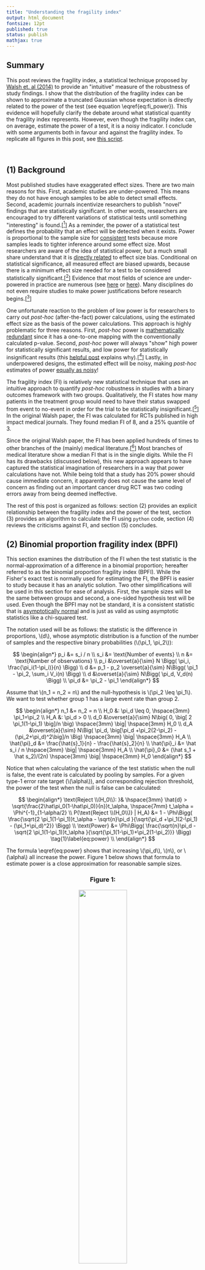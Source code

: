 ```yaml
---
title: "Understanding the fragility index"
output: html_document
fontsize: 12pt
published: true
status: publish
mathjax: true
---
```


## Summary

This post reviews the fragility index, a statistical technique proposed by [Walsh et. al (2014)](http://statmodeling.stat.columbia.edu/wp-content/uploads/2016/07/fragility-index-2014.pdf) to provide an "intuitive" measure of the robustness of study findings. I show that the distribution of the fragility index can be shown to approximate a truncated Gaussian whose expectation is directly related to the power of the test (see equation \eqref{eq:fi_power}). This evidence will hopefully clarify the debate around what statistical quantity the fragility index represents. However, even though the fragility index can, on average, estimate the power of a test, it is a  noisy indicator. I conclude with some arguments both in favour and against the fragility index. To replicate all figures in this post, see [this script](https://github.com/erikdrysdale/erikdrysdale.github.io/blob/master/_rmd/extra_FI/explore_binom.py).

<br>

## (1) Background

Most published studies have exaggerated effect sizes. There are two main reasons for this. First, academic studies are under-powered. This means they do not have enough samples to be able to detect small effects. Second, academic journals incentivize researchers to publish "novel" findings that are statistically significant. In other words, researchers are encouraged to try different variations of statistical tests until something "interesting" is found.[[^1]] As a reminder, the power of a statistical test defines the probability that an effect will be detected when it exists. Power is proportional to the sample size for [consistent](https://en.wikipedia.org/wiki/Consistency_(statistics)) tests because more samples leads to tighter inference around some effect size. Most researchers are aware of the idea of statistical power, but a much small share understand that it is [directly related](http://www.erikdrysdale.com/winners_curse) to effect size bias. Conditional on statistical significance, all measured effect are biased upwards, because there  is a minimum effect size needed for a test to be considered statistically significant.[[^2]] Evidence that most fields of science are under-powered in practice are numerous (see [here](https://www.nature.com/articles/nrn3475) or [here](https://en.wikipedia.org/wiki/Proteus_phenomenon)). Many disciplines do not even require studies to make power justifications before research begins.[[^3]] 

One unfortunate reaction to the problem of low power is for researchers to carry out *post-hoc* (after-the-fact) power calculations, using the estimated effect size as the basis of the power calculations. This approach is highly problematic for three reasons. First, *post-hoc* power is [mathematically redundant](https://stat.uiowa.edu/sites/stat.uiowa.edu/files/techrep/tr378.pdf) since it has a one-to-one mapping with the conventionally calculated p-value. Second, *post-hoc* power will always "show" high power for statistically significant results, and low power for statistically insignificant results (this [helpful post](https://blogs.worldbank.org/impactevaluations/why-ex-post-power-using-estimated-effect-sizes-bad-ex-post-mde-not) explains why).[[^4]] Lastly, in underpowered designs, the estimated effect will be noisy, making *post-hoc* estimates of power [equally as noisy](http://www.stat.columbia.edu/~gelman/research/published/retropower_final.pdf)!

The fragility index (FI) is relatively new statistical technique that uses an intuitive approach to quantify *post-hoc* robustness in studies with a binary outcomes framework with two groups. Qualitatively, the FI states how many patients in the treatment group would need to have their status swapped from event to no-event in order for the trial to be statistically insignificant.[[^5]] In the original Walsh paper, the FI was calculated for RCTs published in high impact medical journals. They found median FI of 8, and a 25% quantile of 3. 

Since the original Walsh paper, the FI has been applied hundreds of times to other branches of the (mainly) medical literature.[[^6]] Most branches of medical literature show a median FI that is in the single digits. While the FI has its drawbacks (discussed below), this new approach appears to have captured the statistical imagination of researchers in a way that power calculations have not. While being told that a study has 20% power should cause immediate concern, it apparently does not cause the same level of concern as finding out an important cancer drug RCT was two coding errors away from being deemed ineffective.

The rest of this post is organized as follows: section (2) provides an explicit relationship between the fragility index and the power of the test, section (3) provides an algorithm to calculate the FI using `python` code, section (4) reviews the criticisms against FI, and section (5) concludes.


## (2) Binomial proportion fragility index (BPFI)

This section examines the distribution of the FI when the test statistic is the normal-approximation of a difference in a binomial proportion; hereafter referred to as the binomial proportion fragility index (BPFI). While the Fisher's exact test is normally used for estimating the FI, the BPFI is easier to study because it has an analytic solution. Two other simplifications will be used in this section for ease of analysis. First, the sample sizes will be the same between groups and second, a one-sided hypothesis test will be used. Even though the BPFI may not be standard, it is a consistent statistic that is [asymptotically normal](https://math.stackexchange.com/questions/2579383/proof-of-binomial-distribution-asymptotic-to-normal-distribution) and is just as valid as using asymptotic statistics like a chi-squared test. 

The notation used will be as follows: the statistic is the difference in proportions, \\(d\\), whose asymptotic distribution is a function of the number of samples and the respective binary probabilities (\\(\pi_1, \pi_2\\)): 

$$
\begin{align*}
p_i &= s_i / n \\
s_i &= \text{Number of events} \\ 
n &= \text{Number of observations} \\
p_i &\overset{a}{\sim} N \Bigg( \pi_i, \frac{\pi_i(1-\pi_i)}{n} \Bigg) \\
d &= p_1 - p_2 \overset{a}{\sim} N\Bigg( \pi_1 - \pi_2, \sum_i V_i(n)  \Bigg) \\
d &\overset{a}{\sim} N\Bigg( \pi_d, V_d(n)  \Bigg) \\
\pi_d &= \pi_2 - \pi_1
\end{align*}
$$

Assume that \\(n_1 = n_2 = n\\) and the null-hypothesis is \\(\pi_2 \leq \pi_1\\). We want to test whether group 1 has a large event rate than group 2.

$$
\begin{align*}
n_1 &= n_2 = n \\
H_0 &: \pi_d \leq 0, \hspace{3mm} \pi_1=\pi_2 \\ 
H_A &: \pi_d > 0 \\
d_0 &\overset{a}{\sim} N\big( 0, \big[ 2 \pi_1(1-\pi_1) \big]/n \big) \hspace{3mm} \big| \hspace{3mm} H_0 \\
d_A &\overset{a}{\sim} N\Big( \pi_d, \big[\pi_d +\pi_2(2-\pi_2) - (\pi_2+\pi_d)^2\big]/n \Big) \hspace{3mm} \big| \hspace{3mm} H_A  \\
\hat{\pi}_d &= \frac{\hat{s}_1}{n} - \frac{\hat{s}_2}{n} \\
\hat{\pi}_i &= \hat s_i / n \hspace{3mm} \big| \hspace{3mm} H_A \\
\hat{\pi}_0 &= (\hat s_1 + \hat s_2)/(2n) \hspace{3mm} \big| \hspace{3mm} H_0
\end{align*}
$$

Notice that when calculating the variance of the test statistic when the null is false, the event rate is calculated by pooling by samples. For a given type-1 error rate target (\\(\alpha\\)), and corresponding rejection threshold, the power of the test when the null is false can be calculated:

$$
\begin{align*}
\text{Reject \\(H_0\\): }& \hspace{3mm} \hat{d} > \sqrt{\frac{2\hat\pi_0(1-\hat\pi_0)}{n}}t_\alpha, \hspace{7mm} t_\alpha = \Phi^{-1}_{1-\alpha/2} \\
P(\text{Reject \\(H_0\\)} | H_A) &= 1 - \Phi\Bigg(  \frac{\sqrt{2 \pi_1(1-\pi_1)}t_\alpha - \sqrt{n}\pi_d }{\sqrt{\pi_d +\pi_1(2-\pi_1) - (\pi_1+\pi_d)^2}} \Bigg) \\
\text{Power} &= \Phi\Bigg( \frac{\sqrt{n}\pi_d - \sqrt{2 \pi_1(1-\pi_1)}t_\alpha }{\sqrt{\pi_1(1-\pi_1)+\pi_2(1-\pi_2)}} \Bigg) \tag{1}\label{eq:power} \\
\end{align*}
$$

The formula \eqref{eq:power} shows that increasing \\(\pi_d\\), \\(n\\), or \\(\alpha\\) all increase the power. Figure 1 below shows that formula to estimate power is a close approximation for reasonable sample sizes.

<center><h3><b>Figure 1: </b></h3></center>
<center><p><img src="figures/gg_power.png" width="50%"></p></center>

Given that the null has been rejected, the roots of the equation can be solved to find the exact point of statistical insignificance using the quadratic formula.

$$
\begin{align*}
n\hat{d}^2 &= 2\hat\pi_0(1-\hat\pi_0) t_\alpha^2 \hspace{3mm} \longleftrightarrow \\
0 &= \underbrace{(2n+t_\alpha^2)}_{(a)}\hat{s}_2^2 + \underbrace{2(t_\alpha^2(\hat{s}_1-n)-2n\hat{s}_1)}_{(b)}\hat{s}_2 + \underbrace{\hat{s}_1[2n \hat{s}_1 +t_\alpha^2(\hat{s}_1^2-2n)]}_{(c)} \\
\hat{\text{FI}} &= \hat{s}_2 - \frac{-b + \sqrt{b^2-4ac}}{2a} \tag{2}\label{eq:fi1}
\end{align*}
$$

While equation \eqref{eq:fi1} is exact, the FI can be approximated by assuming the variance is constant:

$$
\begin{align*}
\hat{\text{FI}}_a &= \begin{cases} 
\hat{s}_2 - \Big(\hat{s}_1 + t_\alpha\sqrt{2n \hat\pi_0(1-\hat\pi_0)}\Big) &\text{ if \\(n_1 = n_2\\)} \\
\hat{s}_2 - n_2 \Big(\frac{\hat{s}_1}{n_1} + t_\alpha\sqrt{\frac{\hat\pi_0(1-\hat\pi_0)(n_1+n_2)}{n_1n_2}} \Big) &\text{ if \\(n_1\neq n_2\\)} \tag{3}\label{eq:fi2}
\end{cases}
\end{align*}
$$

As Figure 2 shows below, \eqref{eq:fi2} is very close to the \eqref{eq:fi1} for reasonably sized draws (\\(n=200\\)).

<center><h3><b>Figure 2: BPFI and its approximation</b></h3></center>
<center><p><img src="figures/gg_fi_approx.png" width="30%"></p></center>

Next, we can show that the approximation of the BPFI from \tag{4}\label{eq:fi2} is equivalent to a truncated normal when conditioning on statistical significance. 

$$
\begin{align*}
s_2 - (s_1 + t_\alpha\sqrt{2n \pi_1(1-\pi_1)}) \hspace{2mm} &\big| \hspace{2mm} s_2 - (s_1 + t_\alpha\sqrt{2n \pi_1(1-\pi_1)}) > 0\hspace{2mm} \longleftrightarrow \\
\text{pFI}_a &= \text{FI}_a \hspace{2mm} \big| \hspace{2mm} \text{FI}_a > 0 \hspace{2mm} \longleftrightarrow \\
\text{FI}_a &\sim N \big( n\pi_d - t_\alpha\sqrt{2n \pi_1(1-\pi_1)}, n[\pi_1(1-\pi_1) + \pi_2(1-\pi_2)]   \big) \\
E[\text{pFI}_a] &= n\pi_d - t_\alpha\sqrt{2n \pi_1(1-\pi_1)} + \sqrt{n[\pi_1(1-\pi_1) + \pi_2(1-\pi_2)]} \frac{\phi(-E[\text{FI}_a]/\text{Var}[\text{FI}_a]^{0.5})}{\Phi(E[\text{FI}_a/\text{Var}[\text{FI}_a]^{0.5}])}
\end{align*}
$$

<center><h3><b>Figure 3: </b></h3></center>
<center><p><img src="figures/gg_fi_mu.png" width="30%"></p></center>


If the positive BPFI is divided by root-n and the variance under the alternative (a constant) we obtain something converging to a monotonic transformation of the fragility index:

$$
\begin{align*}
E\Bigg[\frac{\text{pFI}_a \big/ \sqrt{n}}{\sqrt{\pi_1(1-\pi_1) + \pi_2(1-\pi_2)} }\Bigg] &= \Phi^{-1}(1-\beta) + \frac{\phi\big(-O\big(\sqrt{n}\big)\big)}{\Phi\big(O\big(\sqrt{n}\big)\big)} \\
&= \Phi^{-1}(\underbrace{1-\beta}_{\text{power}}) + O\Big(e^{-\sqrt{n}}\Big) \tag{5}\label{eq:fi_power}
\end{align*}
$$

Where \\(\beta\\) is the type-II error rate (i.e. one minus power).


<center><h3><b>Figure 4: </b></h3></center>
<center><p><img src="figures/gg_posthoc.png" width="30%"></p></center>

<center><h3><b>Figure 5: </b></h3></center>
<center><p><img src="figures/gg_pfi.png" width="30%"></p></center>

## (3) Calculating the fragility index

Consider the classical statistical scenario of a 2x2 table of outcomes, corresponding to two different groups with a binary outcome recorded for each group. For example, a randomized control trial (RCT) for a medical intervention usually corresponds to this scenario where the two groups are the (randomized) treatment and control group and the study records some event indicator associated with a health outcome. Suppose in this trial that the event rate is greater in treatment than the control group, and that this positive difference is statistically significant. If a patient is swapped from event to non-event for the treatment group, then the proportions between the groups will narrow, and the result will become less statistically significant by definition. For any test statistic, the FI can be defined as follows:

$$
\begin{align*}
\text{FI} &= \inf_{k \in \mathbb{I}^{+}} \hspace{3mm} \text{P-val}\Bigg(\begin{bmatrix} n_{1A}+k & n_{1B}-k \\ n_{2A} & n_{2B}  \end{bmatrix} \Bigg) > \alpha
\end{align*}
$$

Where \\(n_i=n_{iA}+n_{iB}\\) is the total number of samples for group \\(i\\), and there are \\(n_{iA}\\) events. The code below provides the wrapper function `FI_func` needed to calculate the the fragility index using the methodology as [originally proposed](http://statmodeling.stat.columbia.edu/wp-content/uploads/2016/07/fragility-index-2014.pdf). The sample sizes for both groups fixed, with the event rate being modified for only group 1. The algorithm works by either iteratively flipping one patient from event to non-event (or vice-versa) until there is a change in statistical significance. While a naive approach is simply to initialize the contingency table with the original data, a significant speed-up can be accrued by estimating the FI with the BPFI as discussed in section 2. Conditional on any starting point, the algorithm converges by applying the following rule:


1. Flip event to non-event in group 1 if event rate is larger in group 1 and current result is statistically significant
2. Flip non-event to event in group 1 if event rate is larger in group 1 and current result is statistically insignificant
3. Flip non-event to event in group 1 if event rate is smaller in group 1 and current result is statistically significant
4. Flip event to non-event in group 1 if event rate is smaller in group 1 and current result is statistically insignificant

Why would the direction be changed if the result is insignificant? The reason is because it means the BPFI has "over-shot" the estimate. For example, imagine the baseline event rate is 50/1000 in group 1 and 100/1000 in group 2, and the BPFI estimates that insignificance occurs at 77/1000 for group 1. When we apply the Fisher's exact test, we find that insignificance actually occurs at 75/1000, and to discover this we need to subtract off events from group 1 until the significance sign changes. In contrast, if the BPFI estimates that insignificance occurs at 70/1000, then when we run Fisher's exact test, we'll find that the results are still significant and will need to add patients to the event category until the significance sign changes.

As a final note, there are two other ways to generate variation in the estimate of the FI for a given data point:

1. Which group is considered "fixed"
2. Which test statistical test to use

To generate the first type of variation, the values of `n1A/n1` and `n2A/n2` can simply be swapped. Any function which takes in an 2x2 table and returns a p-value can be used for the second. I have included functions for Fisher's exact and the Chi-squared test.


```python
import numpy as np
import scipy.stats as stats

"""
INPUT
n1A:      Number of patients in group1 with primary outcome
n1:       Total number of patients in group1
n2A:      Number of patients in group2 with primray outcome
n2:       Total of patients in group2
stat:     Function that takes a contingency tables and return a p-value
n1B:      Can be specified is n1 is None
n2B:      Can be specified is n2 is None
*args:    Will be passed into statsfun

OUTPUT
FI:       The fragility index
ineq:     Whether group1 had a proportion less than or greater than group2
pv_bl:    The baseline p-value from the Fisher exact test
pv_FI:    The infimum of non-signficant p-values
"""
def FI_func(n1A, n1, n2A, n2, stat, n1B=None, n2B=None, alpha=0.05, verbose=False, *args):
  assert callable(stat), 'stat should be a function'
  if (n1B is None) or (n2B is None):
    assert (n1 is not None) and (n2 is not None)
    n1B = n1 - n1A
    n2B = n2 - n2A
  else:
    assert (n1B is not None) and (n2B is not None)
    n1 = n1A + n1B
    n2 = n2A + n2B
  lst_int = [n1A, n1, n2A, n2, n1B, n2B]
  assert all([isinstance(i,int) for i in lst_int])
  assert (n1B >= 0) & (n2B >= 0)
  # Calculate the baseline p-value
  tbl_bl = [[n1A, n1B], [n2A, n2B]]
  pval_bl = stat(tbl_bl, *args)
  # Initialize FI and p-value
  di_ret = {'FI':0, 'pv_bl':pval_bl, 'pv_FI':pval_bl, 'tbl_bl':tbl_bl, 'tbl_FI':tbl_bl}
  # Calculate inital FI with binomial proportion
  dir_hypo = int(np.where(n1A/n1 > n2A/n2,+1,-1))  # Hypothesis direction
  pi0 = (n1A+n2A)/(n1+n2)
  se_null = np.sqrt( pi0*(1-pi0)*(n1+n2)/(n1*n2) )
  t_a = stats.norm.ppf(1-alpha/2)
  bpfi = n1*(n2A/n2+dir_hypo*t_a*se_null)
  init_fi = int(np.floor(max(n1A - bpfi, bpfi - n1A)))
  if pval_bl < alpha:
    FI, pval, tbl_FI = find_FI(n1A, n1B, n2A, n2B, stat, alpha, init_fi, verbose, *args)
  else:
    FI, pval = np.nan, np.nan
    tbl_FI = tbl_bl
  # Update dictionary
  di_ret['FI'] = FI
  di_ret['pv_FI'] = pval
  di_ret['tbl_FI'] = tbl_FI
  di_ret
  return di_ret

# Back end function to perform the for-loop
def find_FI(n1A, n1B, n2A, n2B, stat, alpha, init, verbose=False, *args):
  # init=init_fi
  assert isinstance(init, int), 'init is not an int'
  assert init > 0, 'Initial FI guess is less than zero'
  n1a, n1b, n2a, n2b = n1A, n1B, n2A, n2B
  n1, n2 = n1A + n1B, n2A + n2B
  prop_bl = int(np.where(n1a/n1 > n2a/n2,-1,+1))

  # (i) Initial guess
  n1a = n1a + prop_bl*init
  n1b = n1 - n1a
  tbl_int = [[n1a, n1b], [n2a, n2b]]
  pval_init = stat(tbl_int, *args)
  
  # (ii) If continues to be significant, keep direction, otherwise flip
  dir_prop = int(np.where(n1a/n1 > n2a/n2,-1,+1))
  dir_sig = int(np.where(pval_init<alpha, +1, -1))
  dir_fi = dir_prop * dir_sig
  
  # (iii) Loop until significance changes
  dsig = True
  jj = 0
  while dsig:
    jj += 1
    n1a += +1*dir_fi
    n1b += -1*dir_fi
    assert n1a + n1b == n1
    tbl_dsig = [[n1a, n1b], [n2a, n2b]]
    pval_dsig = stat(tbl_dsig, *args)
    dsig = (pval_dsig < alpha) == (pval_init < alpha)
  vprint('Took %i iterations to find FI' % jj, verbose)
  if dir_sig == -1:  # If we're going opposite direction, need to add one on
    n1a += -1*dir_fi
    n1b += +1*dir_fi
    tbl_dsig = [[n1a, n1b], [n2a, n2b]]
    pval_dsig = stat(tbl_dsig, *args)

  # (iv) Calculate FI
  FI = np.abs(n1a-n1A)
  return FI, pval_dsig, tbl_dsig

# Wrappers for different p-value approaches
def pval_fisher(tbl, *args):
  return stats.fisher_exact(tbl,*args)[1]

def pval_chi2(tbl, *args):
  tbl = np.array(tbl)
  if np.all(tbl[:,0] == 0):
    pval = np.nan
  else:
    pval = stats.chi2_contingency(tbl,*args)[1]
  return pval

def vprint(stmt, bool):
  if bool:
    print(stmt)
```


```python
FI_func(n1A=50, n1=1000, n2A=100, n2=1000, stat=pval_fisher, alpha=0.05)
```

    {'FI': 25,
     'pv_bl': 2.74749805216798e-05,
     'pv_FI': 0.057276449223784075,
     'tbl_bl': [[50, 950], [100, 900]],
     'tbl_FI': [[75, 925], [100, 900]]}


As the output above shows, the `FI_func` calls return the fragility index and corresponding table at the value of insignificance. If the groups are flipped, one can show that FI for group 2:

```python
FI_func(n1A=100, n1=1000, n2A=50, n2=1000, stat=pval_fisher, alpha=0.05)
```

    {'FI': 29,
     'pv_bl': 2.74749805216798e-05,
     'pv_FI': 0.06028540160669414,
     'tbl_bl': [[100, 900], [50, 950]],
     'tbl_FI': [[71, 929], [50, 950]]}

Notice that the FI is not symmetric. When the baseline results are insignificant, the function will return a `np.nan`.

```python
FI_func(n1A=71, n1=1000, n2A=50, n2=1000, stat=pval_fisher, alpha=0.05)
```

    {'FI': nan,
     'pv_bl': 0.06028540160669414,
     'pv_FI': nan,
     'tbl_bl': [[71, 929], [50, 950]],
     'tbl_FI': [[71, 929], [50, 950]]}


## (4) Criticisms of post-hoc fragility

There two main criticisms levelled against the FI are first that it does not do what it claims to do on a technical level, and second that it encourages null hypothesis significance testing (NHST). The first argument can be seen in [Potter (2019)]((https://pubmed.ncbi.nlm.nih.gov/32781488/)), which shows that the FI is not comparable between studies because it does quantify how "fragile" the result of a study actually are. Specifically, the paper shows that the FI does not quantify how likely the null hypothesis is (i.e. that there is no effect). If there are two statistically significant trials that have the same p-value, but differ in sample size, then it must be the case the trial with a smaller sample size has a larger effect. By looking at the [Bayes factor](https://en.wikipedia.org/wiki/Bayes_factor), it can be shown that for any choice of prior, a small trial with a larger effect size is more indicative of an effect existing than a large trial with a small effect for a given power.

> Therefore, if the probability model is correct (as in the coin toss example), the small trial provides more evidence for the alternative hypothesis than the large one. It should not be penalized for using fewer events to demonstrate significance. When the probability model holds, the FI incorrectly concludes that the larger trial provides stronger evidence.

For example, a study with 100 patients might have a p-value of 1e-6 and a FI of 5, whereas a study with 1000 patients with a p-value of 0.03 might have a FI of 10. In other words, the FI tends to penalize studies for being small, rather than studies that have a weak signal. Second, the fragility index will often come to the opposite conclusion of a Bayes factor analysis. As Potter puts it:

> By calculating the posterior probability of a treatment effect, we show that when the probability model is correct, the FI inappropriately penalizes small trials for using fewer events than larger trials to achieve the same significance level... Altogether, the FI creates more confusion than it resolves and does not promote statistical thinking. We recommend against its use. Instead, sensitivity analyses are recommended to quantify and communicate robustness of trial results.

A second criticism of the FI is that encourages thinking in the framework of NHST and its associated problems. As [Perry Wilson](https://www.methodsman.com/blog/fragility-index) pointed out, the FI further entrenches dichotomous thinking when doing statistical inference. For example, if a coin is flipped 100 times, and 60 of them are heads, using a 5% p-value cut-off, the null of an unbiased coin (p-value=0.045) will be rejected. But such a result has a FI of one, since 59 heads would have a p-value of 0.07. However, both results are "unlikely" under the null, so it seems strange to conclude the the initial finding should be discredited because of a FI of one.

## (5) Conclusion

While others papers have suggested or shown empirical evidence of the connection between the FI and power (see [here](https://www.ncbi.nlm.nih.gov/pmc/articles/PMC6536113/), [here](https://journals.plos.org/plosone/article?id=10.1371/journal.pone.0237879), or [here](https://academic.oup.com/eurheartj/article/38/5/346/2422087)), I believe this post is the first to show an an explicit analytic relationship between the expected value of the fragility index and the power of a binomial proportions test. The Potter paper is correct: the FI does not provide insight into the posterior probabilities between studies, rather it provides a (noisy) estimate of the power. As section (2) showed, unlike other types of post-hoc power, the FI is able to show low power, even for statistically significant results, because using the first moment of the truncated Gaussian explicitly conditions on this significance filter. However, inverting this formula to estimate the the power leads to results that are too noisy in practice to use with any confidence (see Figure X). 

I agree with the criticisms of the FI highlighted in section (4), but the method can still be defended on several grounds. First, the FI can be made more comparable between studies by normalizing by the number of samples (known as the fragility quotient (FQ)). Second, smaller studies should be penalized in a frequentist paradigm, not because their alternative hypothesis is less likely to be true (which is what the Bayes factor tells us), but rather because the point estimate of the statistic conditional on significance is going to be exaggerated. Lastly, even though the FI does encourage dichotomous thinking, that's a problem of the NHST and not the FI *per se*. To expand on the analogy of the biased coin, if the world's scientists went around flipping every coin they found lying on the side walk 100 times and then submitting their "findings" to journals every time they got 60 or more heads, then the world would appear to be festooned with biased coins. The bigger problem is that it is a silly endeavour to look around the world for biased coins. And even though there may be many coins with a slight bias (say 50.1% chance of heads) the observed (i.e. published) biases would be at least 10% more extreme than what should be reported. This highlights the bigger problem of [scientific research](http://www.stat.columbia.edu/~gelman/research/published/pvalues3.pdf) and the file drawer problem. 

I think the best argument in favour of the FI is that encourages researchers to carry out studies with larger sample sizes. The real reason this should be done is to increase power, but if researchers are motivated because they don't want a small FI, then so be it. Until now, researchers have developed all sorts of mental ju-jitsu techniques to defend their under-powered studies. Such techniques include the "whatever doesn't kill my p-value makes it stronger" [argument](http://andrewgelman.com/2017/02/06/not-kill-statistical-significance-makes-stronger-fallacy/).[[^7]] Not to pick on [Justin Wolfers](https://www.econtalk.org/stevenson-and-wolfers-on-happiness-growth-and-the-reinhart-rogoff-controversy/#audio-highlights), but here is one example of such a sentiment:

> \[Y\]ou are suggesting both GDP and happiness are terribly mismeasured. And the worse the measurement is the more that biases the estimated correlation towards zero. So it's amazing that the estimated correlation is as high as 0.8, given that I'm finding that's a correlation between two noisy measures. 

Noise makes my claim stronger! Making such a statement against a more intuitive measure like the FI would be harder. As the authors of the original Welsh paper put it:

> \[T\]he Fragility Index has the merit that it is very simple and may help integrate concerns over smaller samples sizes and smaller numbers of events that are not intuitive. We conclude that the significant results of many RCTs hinge on very few events. Reporting the number of events required to make a statistically significant result nonsignificant (ie, the Fragility Index) in RCTs may help readers make more informed decisions about the confidence warranted by RCT results.


## Footnotes

[^1]: For example, researchers may find that an effect exists, but only for females. This "finding" in hand, the paper has unlimited avenues to engage in *post-hoc* theorizing about how the absense of a Y chromosome may or may not be related to this. 

[^2]: In other words, the distribution of statistically significant effect sizes is truncated. For example, consider the difference in the distribution of income in society conditional on full-time employment, and how that is shifted right compared to the unconditional distribution.

[^3]: In my own field of machine learning, power calculations are almost never done to estimate how samples a test set will need to be to bound some form of model performance.

[^4]: Applying any threshold to determine statistical significance will by definition ensure that post-hoc power cannot be lower than 50%.

[^5]: Note, this means the traditional FI can only be applied to statistically significant studies. A reverse FI, which calculates how many patients would need to be swapped to from statistical insignifance to significance has also been [proposed]().

[^6]: For full disclosure, I am a co-author on two recently published FI papers applied to the pediatric urology literature (see [here](https://www.sciencedirect.com/science/article/abs/pii/S1477513120303910)). 

[^7]: As Gelman [puts it](http://www.stat.columbia.edu/~gelman/research/published/measurement.pdf): "\[I\]n noisy research settings, statistical significance provides very weak evidence for either the sign or the magnitude of any underlying effect".

